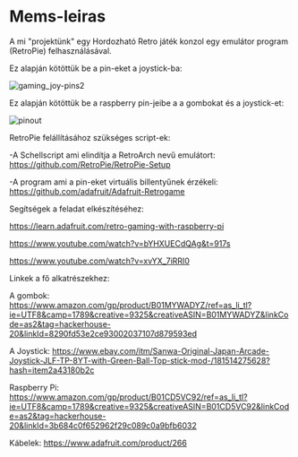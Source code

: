 # Mems-leiras
A mi "projektünk" egy Hordozható Retro játék konzol egy emulátor program (RetroPie) felhasználásával.

Ez alapján kötöttük be a pin-eket a joystick-ba:


![gaming_joy-pins2](https://user-images.githubusercontent.com/44037717/51151015-40d75f80-1869-11e9-9d94-d802bfe57cd3.png)


Ez alapján kötöttük be a raspberry pin-jeibe a a gombokat és a joystick-et:


![pinout](https://user-images.githubusercontent.com/44037717/51151043-6e240d80-1869-11e9-82c7-05c9f8836d00.png)





RetroPie felállításához szükséges script-ek:

-A Schellscript ami elindítja a RetroArch nevű emulátort:
https://github.com/RetroPie/RetroPie-Setup

-A program ami a pin-eket virtuális billentyűnek érzékeli:
https://github.com/adafruit/Adafruit-Retrogame


Segítségek a feladat elkészítéséhez:

https://learn.adafruit.com/retro-gaming-with-raspberry-pi

https://www.youtube.com/watch?v=bYHXUECdQAg&t=917s


https://www.youtube.com/watch?v=xvYX_7iRRI0



Linkek a fő alkatrészekhez:

A gombok:
https://www.amazon.com/gp/product/B01MYWADYZ/ref=as_li_tl?ie=UTF8&camp=1789&creative=9325&creativeASIN=B01MYWADYZ&linkCode=as2&tag=hackerhouse-20&linkId=8290fd53e2ce93002037107d879593ed

A Joystick:
https://www.ebay.com/itm/Sanwa-Original-Japan-Arcade-Joystick-JLF-TP-8YT-with-Green-Ball-Top-stick-mod-/181514275628?hash=item2a43180b2c

Raspberry Pi:
https://www.amazon.com/gp/product/B01CD5VC92/ref=as_li_tl?ie=UTF8&camp=1789&creative=9325&creativeASIN=B01CD5VC92&linkCode=as2&tag=hackerhouse-20&linkId=3b684c0f652962f29c089c0a9bfb6032

Kábelek:
https://www.adafruit.com/product/266
